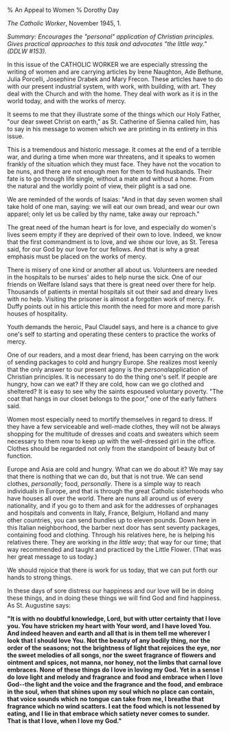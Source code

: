 % An Appeal to Women
% Dorothy Day

*The Catholic Worker*, November 1945, 1.

*Summary: Encourages the "personal" application of Christian principles.
Gives practical approaches to this task and advocates "the little way."
(DDLW \#153).*

In this issue of the CATHOLIC WORKER we are especially stressing the
writing of women and are carrying articles by Irene Naughton, Ade
Bethune, Julia Porcelli, Josephine Drabek and Mary Frecon. These
articles have to do with our present industrial system, with work, with
building, with art. They deal with the Church and with the home. They
deal with work as it is in the world today, and with the works of mercy.

It seems to me that they illustrate some of the things which our Holy
Father, "our dear sweet Christ on earth," as St. Catherine of Sienna
called him, has to say in his message to women which we are printing in
its entirety in this issue.

This is a tremendous and historic message. It comes at the end of a
terrible war, and during a time when more war threatens, and it speaks
to women frankly of the situation which they must face. They have not
the vocation to be nuns, and there are not enough men for them to find
husbands. Their fate is to go through life single, without a mate and
without a home. From the natural and the worldly point of view, their
plight is a sad one.

We are reminded of the words of Isaias: "And in that day seven women
shall take hold of one man, saying: we will eat our own bread, and wear
our own apparel; only let us be called by thy name, take away our
reproach."

The great need of the human heart is for love, and especially do women's
lives seem empty if they are deprived of their own to love. Indeed, we
know that the first commandment is to love, and we show our love, as St.
Teresa said, for our God by our love for our fellows. And that is why a
great emphasis must be placed on the works of mercy.

There is misery of one kind or another all about us. Volunteers are
needed in the hospitals to be nurses' aides to help nurse the sick. One
of our friends on Welfare Island says that there is great need over
there for help. Thousands of patients in mental hospitals sit out their
sad and dreary lives with no help. Visiting the prisoner is almost a
forgotten work of mercy. Fr. Duffy points out in his article this month
the need for more and more parish houses of hospitality.

Youth demands the heroic, Paul Claudel says, and here is a chance to
give one's self to starting and operating these centers to practice the
works of mercy.

One of our readers, and a most dear friend, has been carrying on the
work of sending packages to cold and hungry Europe. She realizes most
keenly that the only answer to our present agony is the
*personal*application of Christian principles. It is necessary to do the
thing one's self. If people are hungry, how can we eat? If they are
cold, how can we go clothed and sheltered? It is easy to see why the
saints espoused voluntary poverty. "The coat that hangs in our closet
belongs to the poor," one of the early fathers said.

Women most especially need to mortify themselves in regard to dress. If
they have a few serviceable and well-made clothes, they will not be
always shopping for the multitude of dresses and coats and sweaters
which seem necessary to them now to keep up with the well-dressed girl
in the office. Clothes should be regarded not only from the standpoint
of beauty but of function.

Europe and Asia are cold and hungry. What can we do about it? We may say
that there is nothing that we can do, but that is not true. We can send
clothes, *personally*; food, *personally*. There is a simple way to
reach individuals in Europe, and that is through the great Catholic
sisterhoods who have houses all over the world. There are nuns all
around us of every nationality, and if you go to them and ask for the
addresses of orphanages and hospitals and convents in Italy, France,
Belgium, Holland and many other countries, you can send bundles up to
eleven pounds. Down here in this Italian neighborhood, the barber next
door has sent seventy packages, containing food and clothing. Through
his relatives here, he is helping his relatives there. They are working
in *the little way*; that way for our time; that way recommended and
taught and practiced by the Little Flower. (That was her great message
to us today.)

We should rejoice that there is work for us today, that we can put forth
our hands to strong things.

In these days of sore distress our happiness and our love will be in
doing these things, and in doing these things we will find God and find
happiness. As St. Augustine says:

**"It is with no doubtful knowledge, Lord, but with utter certainty that
I love you. You have stricken my heart with Your word, and I have loved
You. And indeed heaven and earth and all that is in them tell me
wherever I look that I should love You. Not the beauty of any bodily
thing, nor the order of the seasons; not the brightness of light that
rejoices the eye, nor the sweet melodies of all songs, nor the sweet
fragrance of flowers and ointment and spices, not manna, nor honey, not
the limbs that carnal love embraces. None of these things do I love in
loving my God. Yet in a sense I do love light and melody and fragrance
and food and embrace when I love God--the light and the voice and the
fragrance and the food, and embrace in the soul, when that shines upon
my soul which no place can contain, that voice sounds which no tongue
can take from me, I breathe that fragrance which no wind scatters. I eat
the food which is not lessened by eating, and I lie in that embrace
which satiety never comes to sunder. That is that I love, when I love my
God."**
